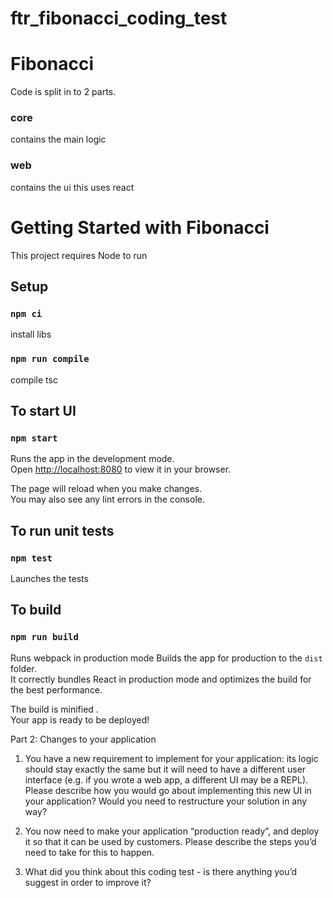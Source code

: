 # ftr_fibonacci_coding_test

# Fibonacci
Code is split in to 2 parts. 
### core
contains the main logic
### web
contains the ui this uses react

# Getting Started with Fibonacci

This project requires Node to run

## Setup
### `npm ci`
install libs

### `npm run compile`
compile tsc

## To start UI
### `npm start`

Runs the app in the development mode.\
Open [http://localhost:8080](http://localhost:8080) to view it in your browser.

The page will reload when you make changes.\
You may also see any lint errors in the console.

## To run unit tests

### `npm test`

Launches the tests

## To build

### `npm run build`
Runs webpack in production mode
Builds the app for production to the `dist` folder.\
It correctly bundles React in production mode and optimizes the build for the best performance.

The build is minified .\
Your app is ready to be deployed!


Part 2: Changes to your application
1. You have a new requirement to implement for your application: its logic should stay
exactly the same but it will need to have a different user interface (e.g. if you wrote a
web app, a different UI may be a REPL).
Please describe how you would go about implementing this new UI in your application?
Would you need to restructure your solution in any way?

2. You now need to make your application “production ready”, and deploy it so that it can
be used by customers.
Please describe the steps you’d need to take for this to happen.

3. What did you think about this coding test - is there anything you’d suggest in order to
improve it?
